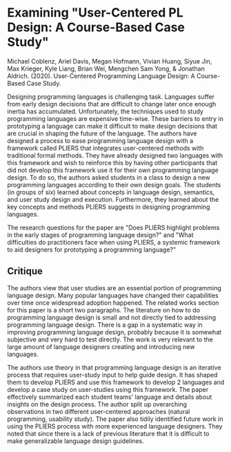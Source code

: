 Examining "User-Centered PL Design: A Course-Based Case Study"
==============================================================

Michael Coblenz, Ariel Davis, Megan Hofmann, Vivian Huang, Siyue Jin, Max Krieger, Kyle Liang, Brian Wei, Mengchen Sam Yong, & Jonathan Aldrich. (2020). User-Centered Programming Language Design: A Course-Based Case Study.

Designing programming languages is challenging task. Languages suffer from early design decisions that are difficult to change later once enough inertia has accumulated. Unfortunately, the techniques used to study programming languages are expensive time-wise. 
These barriers to entry in prototyping a language can make it difficult to make design decisions that are crucial in shaping the future of the language. The authors have designed a process to ease programming language design with a framework called PLIERS that integrates user-centered methods with traditional formal methods. They have already designed two languages with this framework and wish to reinforce this by having other participants that did not develop this framework use it for their own programming language design. To do so, the authors asked students in a class to design a new programming languages according to their own design goals. The students (in groups of six) learned about concepts in language design, semantics, and user study design and execution. Furthermore, they learned about the key concepts and methods PLIERS suggests in designing programming languages.

The research questions for the paper are "Does PLIERS highlight problems in the early stages of programming language design?" and "What difficulties do practitioners face when using PLIERS, a systemic framework to aid designers for prototyping a programming language?" 

Critique
--------

The authors view that user studies are an essential portion of programming language design. Many popular languages have changed their capabilities over time once widespread adoption happened. The related works section for this paper is a short two paragraphs. The literature on how to do programming language design is small and not directly tied to addressing programming language design. There is a gap in a systematic way in improving programming language design, probably because it is somewhat subjective and very hard to test directly. The work is very relevant to the large amount of language designers creating and introducing new languages.

The authors use theory in that programming language design is an iterative process that requires user-study input to help guide design. It has shaped them to develop PLIERS and use this framework to develop 2 languages and develop a case study on user-studies using this framework. The paper effectively summarized each student teams' language and details about insights on the design process. The author split up overarching observations in two different user-centered approaches (natural programming, usability study). The paper also tidily identified future work in using the PLIERS process with more experienced language designers. They noted that since there is a lack of previous literature that it is difficult to make generalizable language design guidelines.
